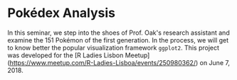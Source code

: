 # Pokédex Analysis
In this seminar, we step into the shoes of Prof. Oak's research assistant and
examine the 151 Pokémon of the first generation. In the process, we will get to
know better the popular visualization framework `ggplot2`.
This project was developed for the [R Ladies Lisbon Meetup]
(https://www.meetup.com/R-Ladies-Lisboa/events/250980362/) on June 7, 2018.  
